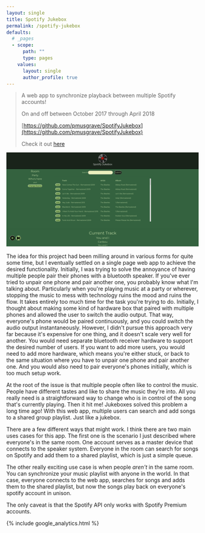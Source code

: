 ```yaml
---
layout: single
title: Spotify Jukebox
permalink: /spotify-jukebox
defaults:
  # _pages
  - scope:
      path: ""
      type: pages
    values:
      layout: single
      author_profile: true
---
```


> A web app to synchronize playback between multiple Spotify accounts!
>
> On and off between October 2017 through April 2018
>
> [https://github.com/pmusgrave/SpotifyJukebox](https://github.com/pmusgrave/SpotifyJukebox)
>
> Check it out [here](https://spotboxify.herokuapp.com/)

![spotify-jukebox](../spotify-jukebox.png)

The idea for this project had been milling around in various forms for quite some time, but I eventually settled on a single page web app to achieve the desired functionality. Initially, I was trying to solve the annoyance of having multiple people pair their phones with a bluetooth speaker. If you've ever tried to unpair one phone and pair another one, you probably know what I'm talking about. Particularly when you're playing music at a party or wherever, stopping the music to mess with technology ruins the mood and ruins the flow. It takes entirely too much time for the task you're trying to do. Initially, I thought about making some kind of hardware box that paired with multiple phones and allowed the user to switch the audio output. That way, everyone's phone would be paired continuously, and you could switch the audio output instantaneously. However, I didn't pursue this approach very far because it's expensive for one thing, and it doesn't scale very well for another. You would need separate bluetooth receiver hardware to support the desired number of users. If you want to add more users, you would need to add more hardware, which means you're either stuck, or back to the same situation where you have to unpair one phone and pair another one. And you would also need to pair everyone's phones initially, which is too much setup work.

At the root of the issue is that multiple people often like to control the music. People have different tastes and like to share the music they're into. All you really need is a straightforward way to change who is in control of the song that's currently playing. Then it hit me! Jukeboxes solved this problem a long time ago! With this web app, multiple users can search and add songs to a shared group playlist. Just like a jukebox.

There are a few different ways that might work. I think there are two main uses cases for this app. The first one is the scenario I just described where everyone's in the same room. One account serves as a master device that connects to the speaker system. Everyone in the room can search for songs on Spotify and add them to a shared playlist, which is just a simple queue.

The other really exciting use case is when people *aren't* in the same room. You can synchronize your music playlist with anyone in the world. In that case, everyone connects to the web app, searches for songs and adds them to the shared playlist, but now the songs play back on everyone's spotify account in unison.

The only caveat is that the Spotify API only works with Spotify Premium accounts.

{% include google_analytics.html %}


